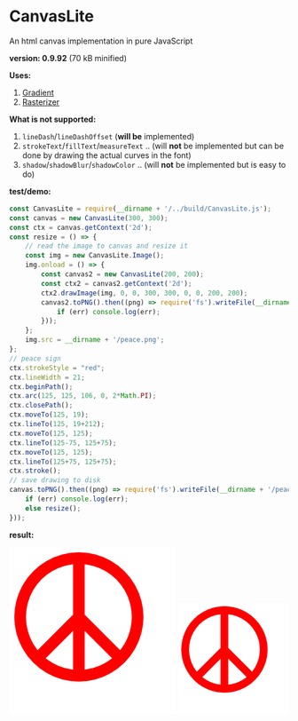 # CanvasLite

An html canvas implementation in pure JavaScript

**version: 0.9.92** (70 kB minified)

**Uses:**

1. [Gradient](https://github.com/foo123/Gradient)
2. [Rasterizer](https://github.com/foo123/Rasterizer)

**What is not supported:**

1. `lineDash`/`lineDashOffset` (**will be** implemented)
2. `strokeText`/`fillText`/`measureText` ..  (will **not** be implemented but can be done by drawing the actual curves in the font)
3. `shadow`/`shadowBlur`/`shadowColor` .. (will **not** be implemented but is easy to do)

**test/demo:**

```js
const CanvasLite = require(__dirname + '/../build/CanvasLite.js');
const canvas = new CanvasLite(300, 300);
const ctx = canvas.getContext('2d');
const resize = () => {
    // read the image to canvas and resize it
    const img = new CanvasLite.Image();
    img.onload = () => {
        const canvas2 = new CanvasLite(200, 200);
        const ctx2 = canvas2.getContext('2d');
        ctx2.drawImage(img, 0, 0, 300, 300, 0, 0, 200, 200);
        canvas2.toPNG().then((png) => require('fs').writeFile(__dirname + '/peace2.png', png, (err) => {
            if (err) console.log(err);
        }));
    };
    img.src = __dirname + '/peace.png';
};
// peace sign
ctx.strokeStyle = "red";
ctx.lineWidth = 21;
ctx.beginPath();
ctx.arc(125, 125, 106, 0, 2*Math.PI);
ctx.closePath();
ctx.moveTo(125, 19);
ctx.lineTo(125, 19+212);
ctx.moveTo(125, 125);
ctx.lineTo(125-75, 125+75);
ctx.moveTo(125, 125);
ctx.lineTo(125+75, 125+75);
ctx.stroke();
// save drawing to disk
canvas.toPNG().then((png) => require('fs').writeFile(__dirname + '/peace.png', png, (err) => {
    if (err) console.log(err);
    else resize();
}));
```

**result:**

![peace sign](./test/peace.png)
![peace sign 2](./test/peace2.png)
